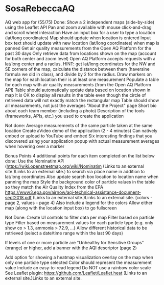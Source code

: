 # SosaRebeccaAQ
AQ web app
for (55/75)
Done:
Show a 2 independent maps (side-by-side) using the Leaflet API
Pan and zoom available with mouse click-and-drag and scroll wheel interaction 
Have an input box for a user to type a location (lat/long coordinates)
Map should update when location is entered
Input box text should update with new location (lat/long coordinates) when map is panned
Get air quality measurements from the Open AQ Platform for the past 30 days
Only retrieve data from locations shown on the map (account for both center and zoom level)
Open AQ Platform accepts requests with a lat/long center and a radius. HINT: get lat/long coordinates for the NW and SE corners of the map, calculate the distance between them (haversine formula we did in class), and divide by 2 for the radius.
Draw markers on the map for each location their is at least one measurement
Populate a table for each map with air quality measurements (from the Open AQ Platform API)
Table should automatically update data based on location shown in map
It is OK to display all results in the table even though the circle of retrieved data will not exactly match the rectangular map
Table should show all measurements, not just the averages
"About the Project" page
Short bio about each team member (including a photo)
Description of the tools (frameworks, APIs, etc.) you used to create the application


Not done:
Average measurements of the same particle taken at the same location
Create aVideo demo of the application (2 - 4 minutes)
Can natively embed or upload to YouTube and embed
Six interesting findings that you discovered using your application
popup with actual measurement averages when hovering over a marker

Bonus Points
4 additional points for each item completed on the list below
done:
Use the Nominatim API (https://wiki.openstreetmap.org/wiki/Nominatim (Links to an external site.)Links to an external site.) to search via place name in addition to lat/long coordinates
Also update search box location to location name when panning the map
Style the background color of particle values in the table so they match the Air Quality Index from the EPA
https://www3.epa.gov/airnow/aqi-technical-assistance-document-sept2018.pdf (Links to an external site.)Links to an external site. (colors - page 2, values - page 4)
Also include a legend for the colors
Allow either map (along with the location input box) to go fullscreen


Not Done:
Create UI controls to filter data per map
Filter based on particle type
Filter based on measurement values for each particle type (e.g. only show co > 1.3, ammonia > 72.9, ...)
Allow different historical data to be retrieved (select a date/time range within the last 90 days)


If levels of one or more particle are "Unhealthy for Sensitive Groups" (orange) or higher, add a banner with the AQI descriptor (page 2)

Add option for showing a heatmap visualization overlay on the map when only one particle type selected
Color should represent the measurement value
Include an easy-to-read legend
Do NOT use a rainbow color scale
See Leaflet plugin: https://github.com/Leaflet/Leaflet.heat (Links to an external site.)Links to an external site. 
